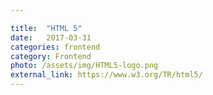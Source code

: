 ```yaml
---

title:  "HTML 5"
date:   2017-03-31
categories: frontend
category: Frontend
photo: /assets/img/HTML5-logo.png
external_link: https://www.w3.org/TR/html5/
---
```

